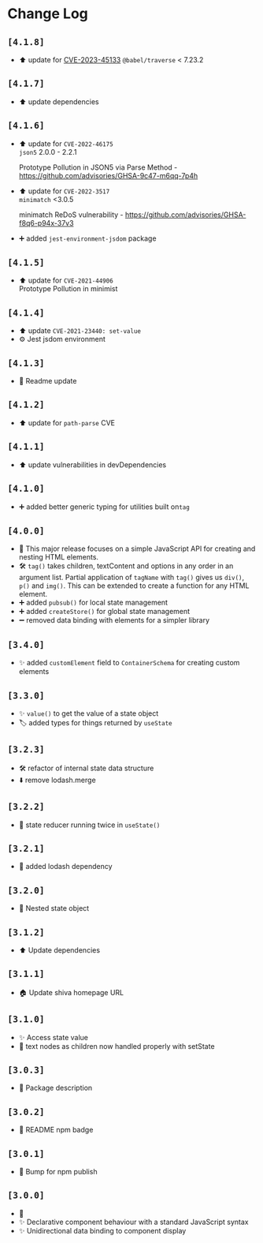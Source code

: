 # Change Log

## `[4.1.8]`

- ⬆️ update for [CVE-2023-45133](https://github.com/advisories/GHSA-67hx-6x53-jw92)
 `@babel/traverse` < 7.23.2

## `[4.1.7]`

- ⬆️ update dependencies

## `[4.1.6]`

- ⬆️ update for `CVE-2022-46175`  
  `json5` 2.0.0 - 2.2.1
  
  Prototype Pollution in JSON5 via Parse Method - <https://github.com/advisories/GHSA-9c47-m6qq-7p4h>
- ⬆️ update for `CVE-2022-3517`  
  `minimatch`  <3.0.5
  
  minimatch ReDoS vulnerability - <https://github.com/advisories/GHSA-f8q6-p94x-37v3>
- ➕ added `jest-environment-jsdom` package

## `[4.1.5]`

- ⬆️ update for `CVE-2021-44906`  
  Prototype Pollution in minimist

## `[4.1.4]`

- ⬆️ update `CVE-2021-23440: set-value`
- ⚙️ Jest jsdom environment

## `[4.1.3]`

- 📝 Readme update

## `[4.1.2]`

- ⬆️ update for `path-parse` CVE

## `[4.1.1]`

- ⬆️ update vulnerabilities in devDependencies

## `[4.1.0]`

- ➕ added better generic typing for utilities built on`tag`

## `[4.0.0]`

- 🎉 This major release focuses on a simple JavaScript API for creating and nesting HTML elements.
- 🛠 `tag()` takes children, textContent and options in any order in an argument list. Partial application of `tagName` with `tag()` gives us `div()`, `p()` and `img()`. This can be extended to create a function for any HTML element.
- ➕ added `pubsub()` for local state management
- ➕ added `createStore()` for global state management
- ➖ removed data binding with elements for a simpler library

## `[3.4.0]`

- ✨ added `customElement` field to `ContainerSchema` for creating custom elements

## `[3.3.0]`

- ✨ `value()` to get the value of a state object
- 🏷 added types for things returned by `useState`

## `[3.2.3]`

- 🛠 refactor of internal state data structure
- ⬇️ remove lodash.merge

## `[3.2.2]`

- 🐛 state reducer running twice in `useState()`

## `[3.2.1]`

- 🐛 added lodash dependency

## `[3.2.0]`

- 🦅 Nested state object

## `[3.1.2]`

- ⬆ Update dependencies

## `[3.1.1]`

- 🏠 Update shiva homepage URL

## `[3.1.0]`

- ✨ Access state value
- 🐛 text nodes as children now handled properly with setState

## `[3.0.3]`

- 📝 Package description

## `[3.0.2]`

- 📝 README npm badge

## `[3.0.1]`

- 🚀 Bump for npm publish

## `[3.0.0]`

- 🎉
- ✨ Declarative component behaviour with a standard JavaScript syntax
- ✨ Unidirectional data binding to component display
